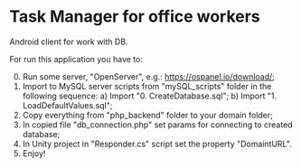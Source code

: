 # Task Manager for office workers
  Android client for work with DB.

For run this application you have to:

0. Run some server, "OpenServer", e.g.: https://ospanel.io/download/;
1. Import to MySQL server scripts from "mySQL_scripts" folder in the following sequence:
  а) Import "0. CreateDatabase.sql";
  b) Import "1. LoadDefaultValues.sql";
2. Copy everything from "php_backend" folder to your domain folder;
3. In copied file "db_connection.php" set params for connecting to created database;
4. In Unity project in "Responder.cs" script set the property "DomaintURL".
5. Enjoy!
